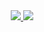 
  <!-- Contact -->

  <div style="text-align: center;">
    <a href="mailto:mjy6088@gmail.com">
      <img src="https://img.shields.io/badge/Gmail-d14836?style=flat&logo=Gmail&logoColor=white&link=mailto:mjy6088@gmail.com"/>
    </a>
    <a href="https://munidev.tistory.com/">
      <img src="https://img.shields.io/badge/Tistory-000000?style=flat&logo=Tistory&logoColor=white"/>
    </a>
  </div>
